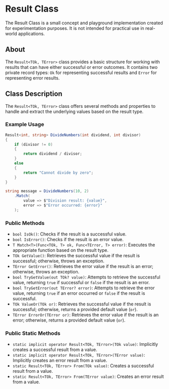 # Result Class

The Result Class is a small concept and playground implementation created for experimentation purposes. It is not intended for practical use in real-world applications.

## About

The `Result<TOk, TError>` class provides a basic structure for working with results that can have either successful or error outcomes. It contains two private record types: `Ok` for representing successful results and `Error` for representing error results.

## Class Description

The `Result<TOk, TError>` class offers several methods and properties to handle and extract the underlying values based on the result type.

### Example Usage

```cs
Result<int, string> DivideNumbers(int dividend, int divisor)
{
    if (divisor != 0)
    {
        return dividend / divisor;
    }
    else
    {
        return "Cannot divide by zero";
    }
}

string message = DivideNumbers(10, 2)
    .Match(
        value => $"Division result: {value}",
        error => $"Error occurred: {error}"
    );
```

### Public Methods

- `bool IsOk()`: Checks if the result is a successful value.
- `bool IsError()`: Checks if the result is an error value.
- `T Match<T>(Func<TOk, T> ok, Func<TError, T> error)`: Executes the appropriate function based on the result type.
- `TOk GetValue()`: Retrieves the successful value if the result is successful; otherwise, throws an exception.
- `TError GetError()`: Retrieves the error value if the result is an error; otherwise, throws an exception.
- `bool TryGetValue(out TOk? value)`: Attempts to retrieve the successful value, returning `true` if successful or `false` if the result is an error.
- `bool TryGetError(out TError? error)`: Attempts to retrieve the error value, returning `true` if an error occurred or `false` if the result is successful.
- `TOk ValueOr(TOk or)`: Retrieves the successful value if the result is successful; otherwise, returns a provided default value (`or`).
- `TError ErrorOr(TError or)`: Retrieves the error value if the result is an error; otherwise, returns a provided default value (`or`).

### Public Static Methods

- `static implicit operator Result<TOk, TError>(TOk value)`: Implicitly creates a successful result from a value.
- `static implicit operator Result<TOk, TError>(TError value)`: Implicitly creates an error result from a value.
- `static Result<TOk, TError> From(TOk value)`: Creates a successful result from a value.
- `static Result<TOk, TError> From(TError value)`: Creates an error result from a value.

